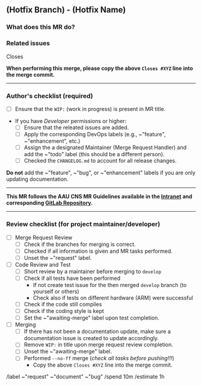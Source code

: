 ## (Hotfix Branch) - (Hotfix Name)
<!-- This MR updates the develop branch
-->

### What does this MR do?
<!-- Briefly describe what this MR is about. -->

### Related issues
<!-- Link related issues below. Insert the issue link or reference after the word "Closes" if merging this should automatically close it. -->
Closes

**When performing this merge, please copy the above `Closes #XYZ` line into the merge commit.**

---

### Author's checklist (required)

- [ ] Ensure that the `WIP:` (work in progress) is present in MR title.

- If you have *Developer* permissions or higher:
  - [ ] Ensure that the releated issues are added.
  - [ ] Apply the corresponding DevOps labels (e.g., ~"feature", ~"enhancement", etc.)
  - [ ] Assign the a designated Maintainer (Merge Request Handler) and add the ~"todo" label (this should be a different person).
  - [ ] Checked the `CHANGELOG.md` to account for all release changes.

**Do not** add the ~"feature", ~"bug", or ~"enhancement" labels if you are only updating documentation.

---

**This MR follows the AAU CNS MR Guidelines available in the [Intranet](https://intranet.aau.at/display/aauintsycns/GitLab+Manual) and corresponding [GitLab Repository](https://gitlab.aau.at/aau-cns/standard/gitlab_setup).**

---

### Review checklist (for project maintainer/developer)
<!-- THIS SECTION IS FOR THE PROJECT MAINTAINER ONLY!!!! -->

- [ ] Merge Request Review
  - [ ] Check if the branches for merging is correct.
  - [ ] Checked if all information is given and MR tasks performed.
  - [ ] Unset the ~"request" label.
- [ ] Code Review and Test
  - [ ] Short review by a maintainer before merging to `develop`
  - [ ] Check if all tests have been performed
      - If not create test issue for the then merged `develop` branch (to yourself or others)
      - Check also if tests on different hardware (ARM) were successful
  - [ ] Check if the code still compiles
  - [ ] Check if the coding style is kept
  - [ ] Set the ~"awaiting-merge" label upon test completion.
- [ ] Merging
  - [ ] If there has not been a documentation update, make sure a documentation issue is created to update accordingly.
  - [ ] Remove `WIP:` in title upon merge request review completion.
  - [ ] Unset the ~"awaiting-merge" label.
  - [ ] Performed `--no-ff` merge (_check all tasks before pushing!!!_)
      - Copy the above `Closes #XYZ` line into the merge commit.


/label ~"request" ~"document" ~"bug"
/spend 10m
/estimate 1h

